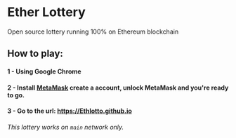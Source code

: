 #  Ether Lottery
Open source lottery running 100% on Ethereum blockchain

## How to play:

#### 1 - Using Google Chrome
#### 2 - Install <a href="https://chrome.google.com/webstore/detail/metamask/nkbihfbeogaeaoehlefnkodbefgpgknn?hl=en">MetaMask</a> create a account, unlock MetaMask and you're ready to go.
#### 3 - Go to the url: https://Ethlotto.github.io

###### This lottery works on `main` network only.
